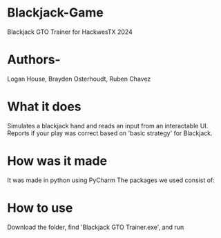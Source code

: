 # Blackjack-Game
Blackjack GTO Trainer for HackwesTX 2024


# Authors-
Logan House, Brayden Osterhoudt, Ruben Chavez

# What it does
Simulates a blackjack hand and reads an input from an interactable UI. Reports if your play was correct based on 'basic strategy' for Blackjack.

# How was it made
It was made in python using PyCharm
The packages we used consist of:

# How to use
Download the folder, find 'Blackjack GTO Trainer.exe', and run
